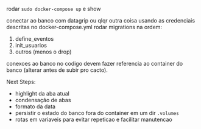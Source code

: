 rodar `sudo docker-compose up` e show

conectar ao banco com datagrip ou qlqr outra coisa
usando as credenciais descritas no docker-compose.yml
rodar migrations na ordem:

1. define_eventos
2. init_usuarios
3. outros (menos o drop)


conexoes ao banco no codigo devem fazer referencia ao container do banco (alterar antes de subir pro cacto).


Next Steps:
- highlight da aba atual
- condensação de abas
- formato da data
- persistir o estado do banco fora do container em um dir `.volumes`
- rotas em variaveis para evitar repeticao e facilitar manutencao